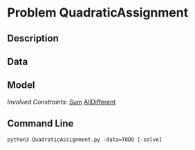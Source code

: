 # Problem QuadraticAssignment

## Description



## Data



## Model

*Involved Constraints*: [Sum](https://pycsp.org/documentation/constraints/Sum) [AllDifferent](https://pycsp.org/documentation/constraints/AllDifferent)


## Command Line

```shell
python3 QuadraticAssignment.py -data=TODO [-solve]
```


